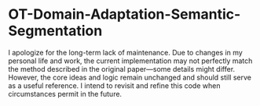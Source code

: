 # OT-Domain-Adaptation-Semantic-Segmentation
I apologize for the long-term lack of maintenance. Due to changes in my personal life and work, the current implementation may not perfectly match the method described in the original paper—some details might differ. However, the core ideas and logic remain unchanged and should still serve as a useful reference. I intend to revisit and refine this code when circumstances permit in the future.
